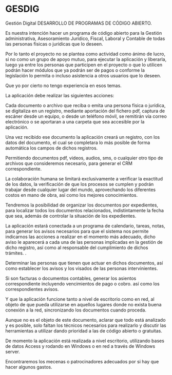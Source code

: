# GESDIG
Gestión Digital
DESARROLLO DE PROGRAMAS DE CÓDIGO ABIERTO.

Es nuestra intención hacer un programa de código abierto para la Gestión administrativa, Asesoramiento Jurídico, Fiscal, Laboral y Contable de todas las personas fisicas o juridicas que lo deseen. 

Por lo tanto el proyecto no se plantea como actividad como ánimo de lucro, si no como un grupo de apoyo mutuo, para ejecutar la aplicación y liberarla, luego ya entre los personas que participen en el proyecto o que lo utilicen podrán hacer módulos que ya podrán ser de pagos o conforme la legislación lo permita o incluso asistencia a otros usuarios que lo deseen. 

Que yo por cierto no tengo experiencia en esos temas. 

La aplicación debe realizar las siguientes acciones: 

Cada documento o archivo que reciba o emita una persona física o jurídica, se digitaliza en un registro, mediante aportación del fichero pdf, captura de escáner desde un equipo, o desde un teléfono móvil, se remitirán vía correo electrónico o se aportaran a una carpeta que sea accesible por la aplicación. 

Una vez recibido ese documento la aplicación creará un registro, con los datos del documento, el cual se completara lo más posible de forma automática los campos de dichos registros. 

Permitiendo documentos pdf, videos, audios, sms, o cualquier otro tipo de archivos que consideremos necesario, para generar el CRM correspondiente. 

La colaboración humana se limitará exclusivamente a verificar la exactitud de los datos, la verificación de que los procesos se cumplen y podrán trabajar desde cualquier lugar del mundo, aprovechando los diferentes costos en mano de obra, así como los mejores conocimientos. 

Tendremos la posibilidad de organizar los documentos por expedientes, para localizar todos los documentos relacionados, indistintamente la fecha que sea, además de controlar la situación de los expedientes. 

La aplicación estará conectada a un programa de calendario, tareas, notas, para generar los avisos necesarios para que el sistema nos permite indicarnos las acciones a realizar en el momento más adecuado, dicho aviso le aparecerá a cada una de las personas implicadas en la gestión de dicho registro, así como al responsable del cumplimiento de dichos trámites. . 

Determinar las personas que tienen que actuar en dichos documentos, así como establecer los avisos y los visados de las personas intervinientes. 

Si son facturas o documentos contables, generar los asientos correspondiente incluyendo vencimientos de pago o cobro. así como los correspondientes avisos. 

Y que la aplicación funcione tanto a nivel de escritorio como en red, al objeto de que pueda utilizarse en aquellos lugares donde no exista buena conexión a la red, sincronizando los documentos cuando proceda. 

Aunque no es el objeto de este documento, aclarar que todo está analizado y es posible, solo faltan los técnicos necesarios para realizarlo y discutir las herramientas a utilizar dando prioridad a las de código abierto o gratuitas.  

De momento la aplicación está realizada a nivel escritorio, utilizando bases de datos Access y rodando en Windows o en red a través de Windows server. 

Encontraremos los mecenas o patrocinadores adecuados por si hay que hacer algunos gastos. 
